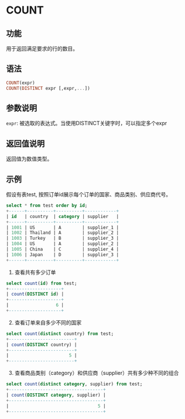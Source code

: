 
# COUNT

## 功能

用于返回满足要求的行的数目。

## 语法

```Haskell
COUNT(expr)
COUNT(DISTINCT expr [,expr,...])
```

## 参数说明

`expr`: 被选取的表达式。当使用DISTINCT关键字时，可以指定多个expr

## 返回值说明

返回值为数值类型。

## 示例

假设有表test, 按照订单id展示每个订单的国家、商品类别、供应商代号。

  ```sql
  select * from test order by id;
  +------+----------+----------+------------+
  | id   | country  | category | supplier   |
  +------+----------+----------+------------+
  | 1001 | US       | A        | supplier_1 |
  | 1002 | Thailand | A        | supplier_2 |
  | 1003 | Turkey   | B        | supplier_3 |
  | 1004 | US       | A        | supplier_2 |
  | 1005 | China    | C        | supplier_4 |
  | 1006 | Japan    | D        | supplier_3 |
  +------+----------+----------+------------+
  ```

1. 查看共有多少订单

  ```sql
  select count(id) from test;
  +--------------------+
  | count(DISTINCT id) |
  +--------------------+
  |                  6 |
  +--------------------+
  ```

2. 查看订单来自多少不同的国家

  ```sql
  select count(distinct country) from test;
  +-------------------------+
  | count(DISTINCT country) |
  +-------------------------+
  |                       5 |
  +-------------------------+
  ```

3. 查看商品类别（category）和供应商（supplier）共有多少种不同的组合

  ```sql
  select count(distinct category, supplier) from test;
  +------------------------------------+
  | count(DISTINCT category, supplier) |
  +------------------------------------+
  |                                  5 |
  +------------------------------------+
  ```
